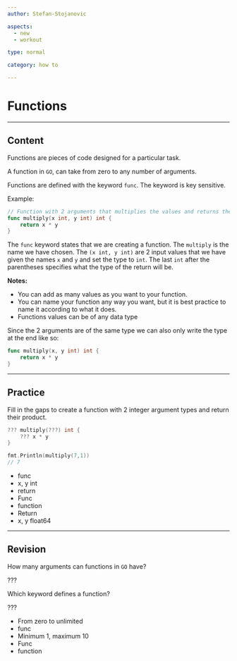 ```yaml
---
author: Stefan-Stojanovic

aspects:
  - new
  - workout

type: normal

category: how to

---
```


# Functions

---
## Content

Functions are pieces of code designed for a particular task.

A function in `GO`, can take from zero to any number of arguments.

Functions are defined with the keyword `func`. The keyword is key sensitive.

Example:

```go
// Function with 2 arguments that multiplies the values and returns the result
func multiply(x int, y int) int {
    return x * y
}
```

The `func` keyword states that we are creating a function. The `multiply` is the name we have chosen. The `(x int, y int)` are 2 input values that we have given the names `x` and `y` and set the type to `int`. The last `int` after the parentheses specifies what the type of the return will be.

**Notes:** 
- You can add as many values as you want to your function.
- You can name your function any way you want, but it is best practice to name it according to what it does.
- Functions values can be of any data type

Since the 2 arguments are of the same type we can also only write the type at the end like so:
```go
func multiply(x, y int) int {
    return x * y
}
```

---
## Practice

Fill in the gaps to create a function with 2 integer argument types and return their product.

```go
??? multiply(???) int {
    ??? x * y
}

fmt.Println(multiply(7,1))
// 7
```

* func
* x, y int
* return
* Func
* function
* Return
* x, y float64

---
## Revision

How many arguments can functions in `GO` have?

???

Which keyword defines a function?

???

* From zero to unlimited
* func
* Minimum 1, maximum 10
* Func
* function